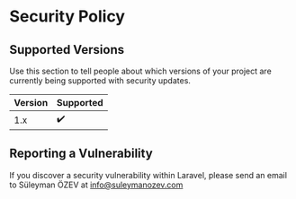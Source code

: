 # Security Policy

## Supported Versions

Use this section to tell people about which versions of your project are
currently being supported with security updates.

| Version | Supported          |
| ------- | ------------------ |
| 1.x     | :heavy_check_mark: |

## Reporting a Vulnerability

If you discover a security vulnerability within Laravel, please send an email to Süleyman ÖZEV at info@suleymanozev.com
